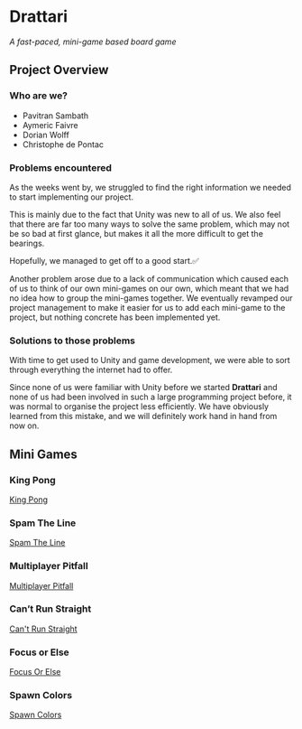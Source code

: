 # Drattari

_A fast-paced, mini-game based board game_

## Project Overview
### Who are we?

- Pavitran Sambath
- Aymeric Faivre
- Dorian Wolff
- Christophe de Pontac

### Problems encountered
As the weeks went by, we struggled to find the right information we needed to start implementing our project.

This is mainly due to the fact that Unity was new to all of us. We also feel that there are far too many ways to solve the same problem, which may not be so bad at first glance, but makes it all the more difficult to get the bearings.

Hopefully, we managed to get off to a good start.✅

Another problem arose due to a lack of communication which caused each of us to think of our own mini-games on our own, which meant that we had no idea how to group the mini-games together. We eventually revamped our project management to make it easier for us to add each mini-game to the project, but nothing concrete has been implemented yet.

### Solutions to those problems

With time to get used to Unity and game development, we were able to sort through everything the internet had to offer.

Since none of us were familiar with Unity before we started **Drattari** and none of us had been involved in such a large programming project before, it was normal to organise the project less efficiently. We have obviously learned from this mistake, and we will definitely work hand in hand from now on.

## Mini Games
### King Pong
[King Pong](/images/king_pong.png)
### Spam The Line
[Spam The Line](/images/spam_the_line.png)
### Multiplayer Pitfall
[Multiplayer Pitfall](/images/pitfall.png)
### Can’t Run Straight
[Can't Run Straight](/images/cant_run_straight.png)
### Focus or Else
[Focus Or Else](/images/focus_or_else.png)
### Spawn Colors
[Spawn Colors](/images/spawn_colors.png)
